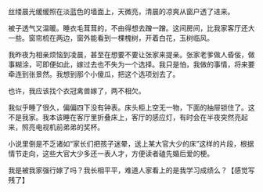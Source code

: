丝缕晨光缓缓照在淡蓝色的墙面上，天微亮，清晨的凉爽从窗户透了进来。

被子透气又温暖。睡衣毛茸茸的，不由得想去蹭一蹭。这间房间，比我家客厅还大一些。窗帘梳在两边，窗外能看到一棵槐树，开着白花，玉树临风。

我昨夜为相亲烦恼到凌晨，甚至在想要不要让张家来提亲。张家老爹做人昏佞，做事糊涂，可即便如此，嫁过去也不失为一个选择。我只是怕，我做的事情，将来要牵连到张景然。我想到那个小傻瓜，把这个选项划去了。

也许，我应该找个衣冠禽兽嫁了，两不相欠。

我似乎睡了很久，偏偏四下没有钟表。床头柜上空无一物，下面的抽屉锁住了。这不是我家。我本该睡在客厅里折叠床上，客厅的感应灯，有时会在半夜突然亮起来，照亮电视机前弟弟的奖杯。

小说里倒是不乏诸如“家长们把孩子迷晕，送上某大官大少的床”这样的片段，根据情节走向，这些大官大少多还一表人才，方便读者磕先婚后爱的梗。

我是被我家强行嫁了吗？我长相平平，难道人家看上的是我学习成绩么？【感觉写残了】